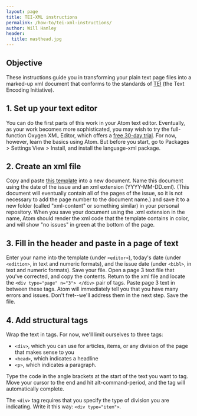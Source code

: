 ```yaml
---
layout: page
title: TEI-XML instructions
permalink: /how-to/tei-xml-instructions/
author: Will Hanley
header:
  title: masthead.jpg
---
```


## Objective
These instructions guide you in transforming your plain text page files into a marked-up xml document that conforms to the standards of [TEI](http://www.tei-c.org) (the Text Encoding Initiative).

## 1. Set up your text editor
You can do the first parts of this work in your Atom text editor. Eventually, as your work becomes more sophisticated, you may wish to try the full-function Oxygen XML Editor, which offers a [free 30-day trial](http://www.oxygenxml.com/xml_editor/register.html). For now, however, learn the basics using Atom. But before you start, go to Packages > Settings View > Install, and install the language-xml package.

## 2. Create an xml file
Copy and paste [this template](https://raw.githubusercontent.com/dig-eg-gaz/boilerplates/master/empty-issue.xml) into a new document. Name this document using the date of the issue and an xml extension (YYYY-MM-DD.xml). (This document will eventually contain all of the pages of the issue, so it is not necessary to add the page number to the document name.) and save it to a new folder (called "xml-content" or something similar) in your personal repository. When you save your document using the .xml extension in the name, Atom should render the xml code that the template contains in color, and will show "no issues" in green at the bottom of the page.

## 3. Fill in the header and paste in a page of text
Enter your name into the template (under `<editor>`), today's date (under `<edition>`, in text and numeric formats), and the issue date (under `<bibl>`, in text and numeric formats). Save your file. Open a page 3 text file that you've corrected, and copy the contents. Return to the xml file and locate the `<div type="page" n="3"> </div>` pair of tags. Paste page 3 text in between these tags. Atom will immediately tell you that you have many errors and issues. Don't fret--we'll address them in the next step. Save the file.

## 4. Add structural tags
Wrap the text in tags. For now, we'll limit ourselves to three tags:
-  `<div>`, which you can use for articles, items, or any division of the page that makes sense to you
- `<head>`, which indicates a headline
- `<p>`, which indicates a paragraph.

Type the code in the angle brackets at the start of the text you want to tag. Move your cursor to the end and hit alt-command-period, and the tag will automatically complete.

The `<div>` tag requires that you specify the type of division you are indicating. Write it this way: `<div type="item">`.
